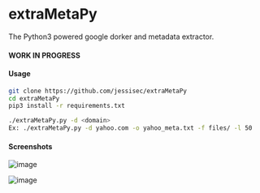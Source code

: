 # extraMetaPy
The Python3 powered google dorker and metadata extractor.

#### WORK IN PROGRESS

#### Usage
```bash
git clone https://github.com/jessisec/extraMetaPy
cd extraMetaPy
pip3 install -r requirements.txt

./extraMetaPy.py -d <domain>
Ex: ./extraMetaPy.py -d yahoo.com -o yahoo_meta.txt -f files/ -l 50
```
#### Screenshots  
![image](https://user-images.githubusercontent.com/28818635/122443571-ba5d6580-cf6d-11eb-8935-85d5273b4f6d.png)
  
![image](https://user-images.githubusercontent.com/28818635/122442738-e1676780-cf6c-11eb-920c-3407b7314c3f.png)
